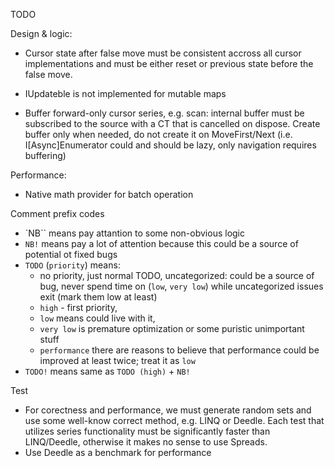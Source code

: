 TODO


Design & logic:
* Cursor state after false move must be consistent accross all cursor implementations and must be either reset
or previous state before the false move.
* IUpdateble is not implemented for mutable maps

* Buffer forward-only cursor series, e.g. scan: internal buffer must be subscribed to 
the source with a CT that is cancelled on dispose. Create buffer only when needed, do not create it 
on MoveFirst/Next (i.e. I[Async]Enumerator could and should be lazy, only navigation requires buffering)

Performance:
* Native math provider for batch operation


Comment prefix codes
* `NB`` means pay attantion to some non-obvious logic
* `NB!` means pay a lot of attention because this could be a source of potential ot fixed bugs
* `TODO` (`priority`) means:
    - no priority, just normal TODO, uncategorized: could be a source of bug, never spend time on (`low`, `very low`) while uncategorized issues exit (mark them low at least)
    - `high` - first priority,
    - `low` means could live with it,
    - `very low` is premature optimization or some puristic unimportant stuff
    - `performance` there are reasons to believe that performance could be improved at least twice; treat it as `low` 
* `TODO!` means same as `TODO (high)` + `NB!`



Test
* For corectness and performance, we must generate random sets and use some well-know correct method, e.g. LINQ or Deedle. Each test that utilizes series functionality
 must be significantly faster than LINQ/Deedle, otherwise it makes no sense to use Spreads.
* Use Deedle as a benchmark for performance